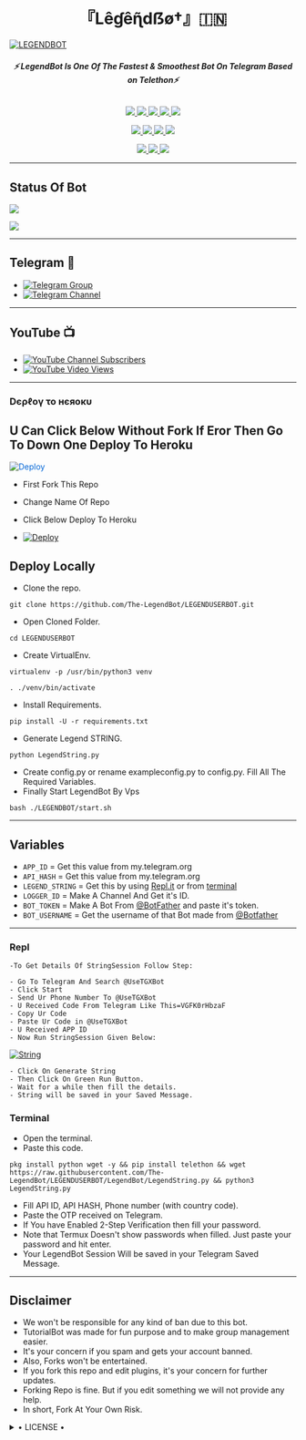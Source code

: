 <h1 align="center">
<b> 『Lêɠêɳ̃dẞø†』🇮🇳 </b>
</h1>

[![LEGENDBOT](https://telegra.ph/file/2dd82644aa7f19518fe60.jpg)](https://github.com/LEGENDS-OP/LEGENDUSERBOT)

<h6 align="center">
  <b>⚡ LegendBot Is One Of The Fastest & Smoothest Bot On Telegram Based on Telethon⚡</b>
</h6>

<p align="center">
<a href="https://github.com/LEGEND-OS/LEGENDBOT" alt="GitHub closed issues"> <img src="https://img.shields.io/github/issues-closed-raw/LEGEND-OS/LEGENDBOT?style=flat&logo=github&color=success" /> </a>
<a href="https://github.com/LEGEND-OS/LEGENDBOT/graphs/contributors" alt="GitHub contributors"> <img src="https://img.shields.io/github/contributors/LEGEND-OS/LEGENDBOT?style=flat&logo=github" /> </a>
<a href="https://github.com/LEGEND-OS/LEGENDBOT/network/members" alt="GitHub forks"> <img src="https://img.shields.io/github/forks/LEGEND-OS/LEGENDBOT?label=Forks&logo=github" /> </a>
<a href="https://github.com/LEGEND-OS/LEGENDBOT" alt="GitHub closed pull requests"> <img src="https://img.shields.io/github/issues-pr-closed-raw/LEGEND-OS/LEGENDBOT?color=success" /> </a>
<a href="https://github.com/LEGEND-OS/LEGENDBOT" alt="GitHub issues"> <img src="https://img.shields.io/github/issues-raw/LEGEND-OS/LEGENDBOT?style=flat&logo=github&color=yellow" /> </a>
</p>
<p align="center">
<a href="https://www.python.org/" alt="made-with-python"> <img src="https://img.shields.io/badge/Made%20with-Python-1f425f.svg?style=flat&logo=python&color=blue" /> </a>
<a href="https://github.com/LEGEND-OS/LEGENDBOT" alt="Docker!"> <img src="https://aleen42.github.io/badges/src/docker.svg" /> </a>
<a href="https://github.com/LEGEND-OS/LEGENDBOT" alt="GitHub repo size"> <img src="https://img.shields.io/github/repo-size/LEGEND-OS/LEGENDBOT" /> </a>
<a href="https://github.com/LEGEND-OS/LEGENDBOT/blob/master/LICENSE" alt="GPLv3 license"> <img src="https://img.shields.io/badge/License-GPLv3-blue.svg" /> </a>
</p>
<p align="center">
<a href="https://t.me/Legend_Userbot" alt="Telegram!"> <img src="https://aleen42.github.io/badges/src/telegram.svg" /> </a>
<a href="https://github.com/LEGEND-OS/LEGENDBOT/graphs/commit-activity" alt="Maintenance"> <img src="https://img.shields.io/badge/Maintained%3F-yes-green.svg" /> </a>
<a href="https://makeapullrequest.com" alt="PRs Welcome"> <img src="https://img.shields.io/badge/PRs-welcome-brightgreen.svg?style=flat-square" /> </a>
</p>

------
## Status Of Bot 
<p align="left">
    <a href="https://github.com/LEGEND-OS/LEGENDBOT/network/members"><img src="https://img.shields.io/github/forks/LEGEND-OS/LEGENDBOT?label=Forks&logoColor=Black&style=social"></a><p align="left"><a href="https://github.com/LEGEND-OS/LEGENDBOT/stargazers"><img src="https://img.shields.io/github/stars/LEGEND-OS/LEGENDBOT?logoColor=Blue&style=social"></a><p align="left"><a href="https://github.com/LEGEND-OS/LEGENDBOT"></a><p align="left"><a href="https://github.com/LEGEND-OS/LEGENDBOT?"></a>

------
## Telegram 🏪
- [![Telegram Group](https://img.shields.io/badge/Telegram-Group-brightgreen)](https://t.me/Legend_Userbot)
- [![Telegram Channel](https://img.shields.io/badge/Telegram-Channel-brightgreen)](https://t.me/Official_LegendBot)

------
## YouTube 📺
- [![YouTube Channel Subscribers](https://img.shields.io/youtube/channel/subscribers/UCvp8PY25PTRhFDZjLv3sVfg?style=social)](https://youtube.com/channel/UCvp8PY25PTRhFDZjLv3sVfg)
- [![YouTube Video Views](https://img.shields.io/youtube/views/9dQgdUJfk_k?label=Tutorial+•+Heroku+•&style=social)](https://youtu.be/9dQgdUJfk_k)

------------
<h3> Dєρℓογ το нєяοκυ </h3>

## U Can Click Below Without Fork If Eror Then Go To Down One Deploy To Heroku

<a href="https://heroku.com/deploy/" rel="nofollow" style="background-color: initial; box-sizing: border-box; color: #0366d6; text-decoration-line: none;"><img alt="Deploy" data-canonical-src="https://www.herokucdn.com/deploy/button.svg" src="https://camo.githubusercontent.com/83b0e95b38892b49184e07ad572c94c8038323fb/68747470733a2f2f7777772e6865726f6b7563646e2e636f6d2f6465706c6f792f627574746f6e2e737667" style="border-style: none; box-sizing: initial; max-width: 100%;" /></a></div>
</a>

- First Fork This Repo

- Change Name Of Repo

- Click Below Deploy To Heroku


- [![Deploy](https://www.herokucdn.com/deploy/button.svg)](https://heroku.com/deploy?template=https://github.com/quintessentiallypure/LEGENDBOT)

## Deploy Locally

- Clone the repo. 

`git clone https://github.com/The-LegendBot/LEGENDUSERBOT.git`
- Open Cloned Folder.

`cd LEGENDUSERBOT`
- Create VirtualEnv.

`virtualenv -p /usr/bin/python3 venv`

`. ./venv/bin/activate`
- Install Requirements.

`pip install -U -r requirements.txt`
- Generate Legend STRING.

`python LegendString.py`
- Create config.py or rename exampleconfig.py to config.py. Fill All The Required Variables.
- Finally Start LegendBot By Vps

`bash ./LEGENDBOT/start.sh`

---------

## Variables

- `APP_ID`  =  Get this value from my.telegram.org
- `API_HASH`  =  Get this value from my.telegram.org
- `LEGEND_STRING`  =  Get this by using [Repl.it](#Repl) or from [terminal](#Terminal)
- `LOGGER_ID`  =  Make A Channel And Get it's ID.
- `BOT_TOKEN`  =  Make A Bot From [@BotFather](https://t.me/botfather) and paste it's token.
- `BOT_USERNAME`  =  Get the username of that Bot made from [@Botfather](https://t.me/botfather)

------
### Repl


    -To Get Details Of StringSession Follow Step: 

    - Go To Telegram And Search @UseTGXBot
    - Click Start
    - Send Ur Phone Number To @UseTGXBot
    - U Received Code From Telegram Like This=VGFK0rHbzaF
    - Copy Ur Code
    - Paste Ur Code in @UseTGXBot
    - U Received APP ID
    - Now Run StringSession Given Below:
   

[![String](https://telegra.ph/file/a6bca4695a54de983c015.jpg)](https://replit.com/@KrishnaJaiswal1/LEGENDBOT#main.py) 

    - Click On Generate String
    - Then Click On Green Run Button.
    - Wait for a while then fill the details.
    - String will be saved in your Saved Message.


### Terminal
- Open the terminal.
- Paste this code.

`pkg install python wget -y && pip install telethon && wget https://raw.githubusercontent.com/The-LegendBot/LEGENDUSERBOT/LegendBot/LegendString.py && python3 LegendString.py`
- Fill API ID, API HASH, Phone number (with country code).
- Paste the OTP received on Telegram.
- If You have Enabled 2-Step Verification then fill your password.
- Note that Termux Doesn't show passwords when filled. Just paste your password and hit enter.
- Your LegendBot Session Will be saved in your Telegram Saved Message.


------
## Disclaimer
- We won't be responsible for any kind of ban due to this bot.
- TutorialBot was made for fun purpose and to make group management easier.
- It's your concern if you spam and gets your account banned.
- Also, Forks won't be entertained.
- If you fork this repo and edit plugins, it's your concern for further updates.
- Forking Repo is fine. But if you edit something we will not provide any help.
- In short, Fork At Your Own Risk.

<details>

  <summary> • LICENSE • </summary>

![](https://www.gnu.org/graphics/gplv3-or-later.png)

LEGEND-OS

Poject [LEGENDBOT](https://github.com/LEGEND-OS/LEGENDBOT) is free software: you can redistribute it and/or modify

it under the terms of the GNU General Public License as published by

the Free Software Foundation, either version 3 of the License, or

(at your option) any later version.

This program is distributed in the hope that it will be useful,

but WITHOUT ANY WARRANTY; without even the implied warranty of

MERCHANTABILITY or FITNESS FOR A PARTICULAR PURPOSE.  See the

GNU General Public License for more details.

You should have received a copy of the GNU General Public License

along with this program. If not, see <https://www.gnu.org/licenses/>.

</details>
